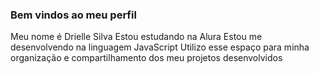 ### Bem vindos ao meu perfil
Meu nome é Drielle Silva 
Estou estudando na Alura
Estou me desenvolvendo na linguagem JavaScript
Utilizo esse espaço para minha organização e compartilhamento dos meu projetos desenvolvidos

